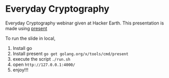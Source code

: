 # Everyday Cryptography
Everyday Cryptography webinar given at Hacker Earth. This presentation is made using [present](https://godoc.org/golang.org/x/tools/present)

To run the slide in local,

1. Install go
2. Install present `go get golang.org/x/tools/cmd/present`
3. execute the script `./run.sh`
4. open `http://127.0.0.1:4000/`
5. enjoy!!!

